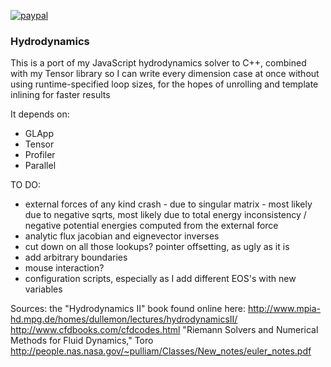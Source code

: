 [![paypal](https://www.paypalobjects.com/en_US/i/btn/btn_donateCC_LG.gif)](https://www.paypal.com/cgi-bin/webscr?cmd=_s-xclick&hosted_button_id=KYWUWS86GSFGL)

### Hydrodynamics

This is a port of my JavaScript hydrodynamics solver to C++, 
combined with my Tensor library so I can write every dimension case at once without using runtime-specified loop sizes, for the hopes of unrolling and template inlining for faster results 

It depends on:
- GLApp
- Tensor
- Profiler
- Parallel

TO DO:
- external forces of any kind crash - due to singular matrix - most likely due to negative sqrts, most likely due to total energy inconsistency / negative potential energies computed from the external force
- analytic flux jacobian and eignevector inverses
- cut down on all those lookups? pointer offsetting, as ugly as it is
- add arbitrary boundaries
- mouse interaction?
- configuration scripts, especially as I add different EOS's with new variables 

Sources:
	the "Hydrodynamics II" book found online here: http://www.mpia-hd.mpg.de/homes/dullemon/lectures/hydrodynamicsII/ 
	http://www.cfdbooks.com/cfdcodes.html 
	"Riemann Solvers and Numerical Methods for Fluid Dynamics," Toro
	http://people.nas.nasa.gov/~pulliam/Classes/New_notes/euler_notes.pdf
